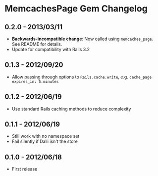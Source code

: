 # MemcachesPage Gem Changelog

## 0.2.0 - 2013/03/11
 * **Backwards-incompatible change**: Now called using `memcaches_page`. See
README for details.
 * Update for compatibility with Rails 3.2

## 0.1.3 - 2012/09/20
 * Allow passing through options to `Rails.cache.write`, e.g. `cache_page expires_in: 5.minutes`

## 0.1.2 - 2012/06/19
 * Use standard Rails caching methods to reduce complexity

## 0.1.1 - 2012/06/19
 * Still work with no namespace set
 * Fail silently if Dalli isn't the store

## 0.1.0 - 2012/06/18
 * First release